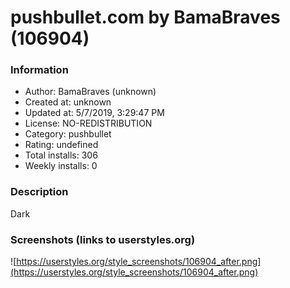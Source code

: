 # pushbullet.com by BamaBraves (106904)

### Information
- Author: BamaBraves (unknown)
- Created at: unknown
- Updated at: 5/7/2019, 3:29:47 PM
- License: NO-REDISTRIBUTION
- Category: pushbullet
- Rating: undefined
- Total installs: 306
- Weekly installs: 0


### Description
Dark


### Screenshots (links to userstyles.org)
![https://userstyles.org/style_screenshots/106904_after.png](https://userstyles.org/style_screenshots/106904_after.png)



